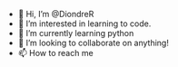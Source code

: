 - 👋 Hi, I’m @DiondreR
- 👀 I’m interested in learning to code.
- 🌱 I’m currently learning python
- 💞️ I’m looking to collaborate on anything!
- 📫 How to reach me 

<!---
DiondreR/DiondreR is a ✨ special ✨ repository because its `README.md` (this file) appears on your GitHub profile.
You can click the Preview link to take a look at your changes.
--->
